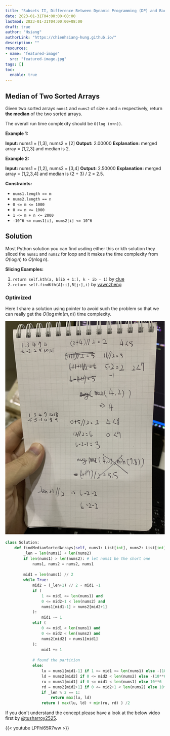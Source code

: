 ```yaml
---
title: "Subsets II, Difference Between Dynamic Programming (DP) and Backtracking"
date: 2023-01-31T04:00:00+08:00
lastmod: 2023-01-31T04:00:00+08:00
draft: true
author: "Hsiang"
authorLink: "https://chienhsiang-hung.github.io/"
description: ""
resources:
- name: "featured-image"
  src: "featured-image.jpg"
tags: []
toc:
  enable: true
---
```

## Median of Two Sorted Arrays

Given two sorted arrays  `nums1`  and  `nums2`  of size  `m`  and  `n`  respectively, return  **the median**  of the two sorted arrays.

The overall run time complexity should be  `O(log (m+n))`.

**Example 1:**

**Input:** nums1 = [1,3], nums2 = [2]
**Output:** 2.00000
**Explanation:** merged array = [1,2,3] and median is 2.

**Example 2:**

**Input:** nums1 = [1,2], nums2 = [3,4]
**Output:** 2.50000
**Explanation:** merged array = [1,2,3,4] and median is (2 + 3) / 2 = 2.5.

**Constraints:**

-   `nums1.length == m`
-   `nums2.length == n`
-   `0 <= m <= 1000`
-   `0 <= n <= 1000`
-   `1 <= m + n <= 2000`
-   `-10^6 <= nums1[i], nums2[i] <= 10^6`

## Solution
Most Python solution you can find usding either this or kth solution they sliced the `nums1` and `nums2` for loop and it makes the time complexity from $O(\log n)$ to $O(n\log n)$.

**Slicing Examples:**
1. `return self.kth(a, b[ib + 1:], k - ib - 1)` by [clue](https://leetcode.com/clue/)
2. `return self.findKth(A[:i],B[j:],i)` by [yawnzheng](https://leetcode.com/yawnzheng/)

### Optimized
Here I share a solution using pointer to avoid such the problem so that we can really get the $O(\log min(m, n))$ time complexity.

![featured-image.jpg](featured-image.jpg)

```python
class Solution:
    def findMedianSortedArrays(self, nums1: List[int], nums2: List[int]) -> float:
        _len = len(nums1) + len(nums2)
        if len(nums1) > len(nums2): # let nums1 be the short one
            nums1, nums2 = nums2, nums1

        mid1 = len(nums1) // 2
        while True:
            mid2 = (_len+1) // 2 - mid1 -1
            if (
                1 <= mid1 <= len(nums1) and
                0 <= mid2+1 < len(nums2) and
                nums1[mid1-1] > nums2[mid2+1]
            ):
                mid1 -= 1
            elif (
                0 <= mid1 < len(nums1) and 
                0 <= mid2 < len(nums2) and
                nums2[mid2] > nums1[mid1]
            ):
                mid1 += 1
            
            # found the partition
            else:
                lu = nums1[mid1-1] if 1 <= mid1 <= len(nums1) else -(10**6)
                ld = nums2[mid2] if 0 <= mid2 < len(nums2) else -(10**6)
                ru = nums1[mid1] if 0 <= mid1 < len(nums1) else 10**6
                rd = nums2[mid2+1] if 0 <= mid2+1 < len(nums2) else 10**6
                if _len % 2 == 1:
                    return max(lu, ld)
                return ( max(lu, ld) + min(ru, rd) ) /2
```

If you don't understand the concept please have a look at the below video first by [@tusharroy2525](https://www.youtube.com/@tusharroy2525/about). 

{{< youtube LPFhl65R7ww >}}